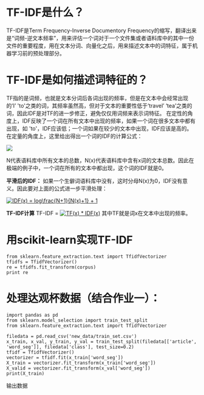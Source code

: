 
# TF-IDF是什么？
  TF-IDF是Term Frequency-Inverse Documentory Frequency的缩写，翻译出来是“词频-逆文本频率”，用来评估一个词对于一个文件集或者语料库中的其中一份文件的重要程度，用在文本分词、向量化之后，用来描述文本中的词特征，属于机器学习前的预处理部分。
 
# TF-IDF是如何描述词特征的？
TF指的是词频，也就是文本分词后各词出现的频率，但是在文本中会经常出现的‘I’ 'to'之类的词，其频率虽然高，但对于文本的重要性低于‘travel’ ‘tea’之类的词，因此IDF是对TF的进一步修正，避免仅仅用词频来表示词特征。
在定性的角度上，IDF反映了一个词在所有文本中出现的频率，如果一个词在很多文本中都有出现，如 'to'，IDF应该低；一个词如果在较少的文本中出现，IDF应该是高的。
在定量的角度上，这里给出得出一个词的IDF的计算公式：

<img src="http://chart.googleapis.com/chart?cht=tx&chl=IDF(x) = log\frac{N}{N(x)}" style="border:none;">

N代表语料库中所有文本的总数，N(x)代表语料库中含有x词的文本总数。因此在极端的例子中，一个词在所有的文本中都出现，这个词的IDF就是0。

**平滑后的IDF：**
如果一个生僻词语料库中没有，这时分母N(x)为0，IDF没有意义。因此要对上面的公式进一步平滑处理：

<a href="https://www.codecogs.com/eqnedit.php?latex=IDF(x)&space;=&space;log\frac{N&plus;1}{N(x)&plus;1}&space;&plus;&space;1" target="_blank"><img src="https://latex.codecogs.com/gif.latex?IDF(x)&space;=&space;log\frac{N&plus;1}{N(x)&plus;1}&space;&plus;&space;1" title="IDF(x) = log\frac{N+1}{N(x)+1} + 1" /></a>

**TF-IDF计算**
TF-IDF = <a href="https://www.codecogs.com/eqnedit.php?latex=TF(x)&space;*&space;IDF(x)" target="_blank"><img src="https://latex.codecogs.com/gif.latex?TF(x)&space;*&space;IDF(x)" title="TF(x) * IDF(x)" /></a>
其中TF就是词x在文本中出现的频率。

# 用scikit-learn实现TF-IDF
```
from sklearn.feature_extraction.text import TfidfVectorizer
tfidfs = TfidfVectorizer()
re = tfidfs.fit_transform(corpus)
print re
```
# 处理达观杯数据（结合作业一）：
```
import pandas as pd
from sklearn.model_selection import train_test_split
from sklearn.feature_extraction.text import TfidfVectorizer

filedata = pd.read_csv('new_data/train_set.csv')
x_train, x_val, y_train, y_val = train_test_split(filedata[['article', 'word_seg']], filedata['class'], test_size=0.2)
tfidf = TfidfVectorizer()
vectorizer = tfidf.fit(x_train['word_seg'])
X_train = vectorizer.fit_transform(x_train['word_seg'])
X_valid = vectorizer.fit_transform(x_val['word_seg'])
print(X_train)
```

输出数据




